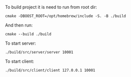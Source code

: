 To build project it is need to run from root dir:
```
cmake -DBOOST_ROOT=/opt/homebrew/include -S. -B ./build
```

And then run:
```
cmake --build ./build
```
To start server:
```
./build/src/server/server 10001  
```

To start client:
```
./build/src/client/client 127.0.0.1 10001  
```